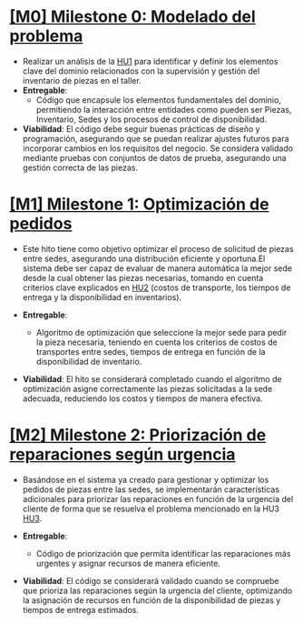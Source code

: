 # [ [M0] Milestone 0: Modelado del problema](https://github.com/lmchaves/OrganizarTaller/milestone/4)
- Realizar un análisis de la [HU1](https://github.com/lmchaves/OrganizarTaller/issues/5) para identificar y definir los elementos clave del dominio relacionados con la supervisión y gestión del inventario de piezas en el taller. 
- __Entregable__:
    - Código que encapsule los elementos fundamentales del dominio, permitiendo la interacción entre entidades como pueden ser Piezas, Inventario, Sedes y los procesos de control de disponibilidad.
- __Viabilidad__:
El código debe seguir buenas prácticas de diseño y programación, asegurando que se puedan realizar ajustes futuros para incorporar cambios en los requisitos del negocio.
Se considera validado mediante pruebas con conjuntos de datos de prueba, asegurando una gestión correcta de las piezas.


# [ [M1] Milestone 1: Optimización de pedidos](https://github.com/lmchaves/OrganizarTaller/milestone/3)
- Este hito tiene como objetivo optimizar el proceso de solicitud de piezas entre sedes, asegurando una distribución eficiente y oportuna.El sistema debe ser capaz de evaluar de manera automática la mejor sede desde la cual obtener las piezas necesarias, tomando en cuenta criterios clave explicados en [HU2](https://github.com/lmchaves/OrganizarTaller/issues/5) (costos de transporte, los tiempos de entrega y la disponibilidad en inventarios).

- __Entregable__:
    - Algoritmo de optimización que seleccione la mejor sede para pedir la pieza necesaria, teniendo en cuenta los criterios de costos de transportes entre sedes, tiempos de entrega en  función de la disponibilidad de inventario.

- __Viabilidad__:
El hito se considerará completado cuando el algoritmo de optimización asigne correctamente las piezas solicitadas a la sede adecuada, reduciendo los costos y tiempos de manera efectiva.

# [ [M2] Milestone 2: Priorización de reparaciones según urgencia](https://github.com/lmchaves/OrganizarTaller/milestone/3)
- Basándose en el sistema ya creado para gestionar y optimizar los pedidos de piezas entre las sedes, se implementarán características adicionales para priorizar las reparaciones en función de la urgencia del cliente de forma que se resuelva el problema mencionado en la HU3 [HU3](https://github.com/lmchaves/OrganizarTaller/issues/6).

- __Entregable__:
    - Código de priorización que permita identificar las reparaciones más urgentes y asignar recursos de manera eficiente. 

- __Viabilidad__:
El código se considerará validado cuando se compruebe que prioriza las reparaciones según la urgencia del cliente, optimizando la asignación de recursos en función de la disponibilidad de piezas y tiempos de entrega estimados.

